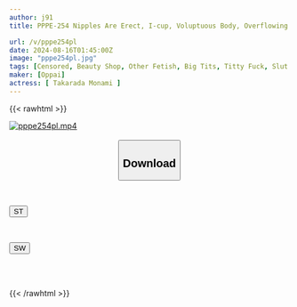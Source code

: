 ```yaml
---
author: j91
title: PPPE-254 Nipples Are Erect, I-cup, Voluptuous Body, Overflowing Therapist Uses Oil And Breast Techniques To Make You Cum Repeatedly At A Titty Fuck Rejuvenation Salon. 15 Explosive Cumshots From The Breast Pressure Of A Fair-skinned Beauty With Big Breasts.

url: /v/pppe254pl
date: 2024-08-16T01:45:00Z
image: "pppe254pl.jpg"
tags: [Censored, Beauty Shop, Other Fetish, Big Tits, Titty Fuck, Slut	]
maker: [Oppai]
actress: [ Takarada Monami ]
---
```



{{< rawhtml >}}

<div class="video" data-videoid="r36248BMo8sM92">
    <a href="javascript:;">
        <img src="/v/pppe254pl/pppe254pl.jpg" width="WIDTH" height="HEIGHT" alt="pppe254pl.mp4" loading="lazy">
    </a>
</div>

<script type="text/javascript" src="https://j91.asia/asset/on-demand-st.js"></script>

<br>
  <link rel="stylesheet" href="https://j91.asia/asset/bs5.css">
  
  <center>
  <button class="btn btn-primary" type="button" data-bs-toggle="collapse" data-bs-target=".multi-collapse" aria-expanded="false" aria-controls="multiCollapseExample1 multiCollapseExample2"><h2>Download</h2></button></center>
</p>
<div class="row">
  <div class="col">
    <div class="collapse multi-collapse" id="multiCollapseExample1">
      <div class="card card-body">
	      	      <br>
<div class="buttons">  
<p><a href="/v/pppe254pl/st.html" target="_blank"><button class="btn-hover color-3"><i class="fa fa-download"></i> ST</button></a></p></div>
    </div>
  </div>
</div>
  <div class="col">
    <div class="collapse multi-collapse" id="multiCollapseExample2">
      <div class="card card-body">
	      <br>
<div class="buttons">
<p><a href="/v/pppe254pl/sw.html" target="_blank"><button class="btn-hover color-2"><i class="fa fa-download"></i> SW</button></a></p></div>
<br><br>
      </div>
    </div>
  </div>
</div>

{{< /rawhtml >}}